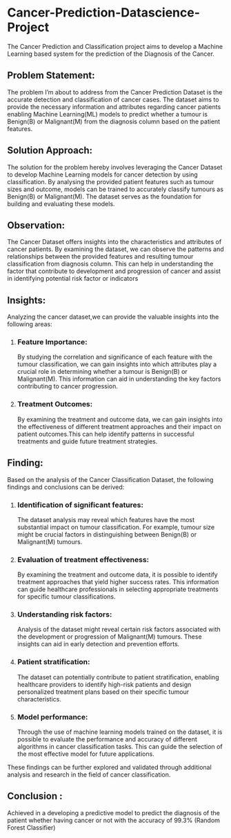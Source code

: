 # Cancer-Prediction-Datascience-Project
The Cancer Prediction and Classification project aims to develop a Machine Learning based system for the prediction of the Diagnosis of the Cancer. 
## Problem Statement:
The problem I’m about to address from the Cancer Prediction Dataset is the accurate detection and classification of cancer cases. The  dataset aims to provide the necessary information and attributes regarding cancer patients enabling Machine Learning(ML) models to predict whether a tumour is Benign(B) or Malignant(M) from the diagnosis column based on the patient features. 
## Solution Approach:
The solution for the problem hereby involves leveraging the Cancer Dataset to develop Machine Learning models for cancer detection by using classification. By analysing the provided patient features such as tumour sizes  and outcome, models can be trained to accurately classify tumours as  Benign(B) or Malignant(M). The dataset serves as the foundation for building and evaluating these models.
## Observation:
The Cancer Dataset offers insights into the characteristics and attributes of cancer patients. By examining the dataset, we can observe the patterns and relationships between the provided features and resulting tumour classification  from diagnosis column. This can help in understanding the factor that contribute to development and progression of cancer and assist in identifying potential risk factor or indicators
## Insights:
Analyzing the cancer dataset,we can provide the valuable insights into the following areas:
1. ### Feature Importance:
   By studying the correlation and significance of each feature with the tumour classification, we can gain insights into which attributes play a crucial role in determining whether a tumour is Benign(B) or Malignant(M). This information can aid in understanding the key factors contributing to cancer progression.
2. ### Treatment Outcomes:
   By examining the treatment and outcome data, we can gain insights into the effectiveness of different treatment approaches and their impact on patient outcomes.This can help identify patterns in successful treatments and guide future treatment strategies.
## Finding:
Based on the analysis of the Cancer Classification Dataset, the following findings and conclusions can be derived:
1. ### Identification of significant features:
   The dataset analysis may reveal which features have the most substantial impact on tumour classification. For example, tumour size might be crucial factors in distinguishing between Benign(B) or Malignant(M) tumours.
2. ### Evaluation of treatment effectiveness:
   By examining the treatment and outcome data, it is possible to identify treatment approaches that yield higher success rates. This information can guide healthcare professionals in selecting appropriate treatments for specific tumour classifications.
3. ### Understanding risk factors:
    Analysis of the dataset might reveal certain risk factors associated with the development or progression of Malignant(M) tumours. These insights can aid in early detection and prevention efforts.
4. ### Patient stratification:
   The dataset can potentially contribute to patient stratification, enabling healthcare providers to identify high-risk patients and design personalized treatment plans based on their specific tumour characteristics.
5. ### Model performance:
   Through the use of machine learning models trained on the dataset, it is possible to evaluate the performance and accuracy of different algorithms in cancer classification tasks. This can guide the selection of the most effective model for future applications.

These findings can be further explored and validated through additional analysis and research in the field of cancer classification.
## Conclusion :
Achieved in a developing a predictive model to predict the diagnosis of the patient whether having cancer or not with the accuracy of 99.3% (Random Forest Classifier)
